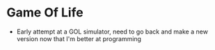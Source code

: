 # Game Of Life

- Early attempt at a GOL simulator, need to go back and make a new version now that I'm better at programming
